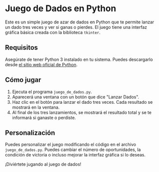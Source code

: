 # Juego de Dados en Python

Este es un simple juego de azar de dados en Python que te permite lanzar un dado tres veces y ver si ganas o pierdes. El juego tiene una interfaz gráfica básica creada con la biblioteca `tkinter`.

## Requisitos

Asegúrate de tener Python 3 instalado en tu sistema. Puedes descargarlo desde [el sitio web oficial de Python](https://www.python.org/).

## Cómo jugar

1. Ejecuta el programa `juego_de_dados.py`.
2. Aparecerá una ventana con un botón que dice "Lanzar Dados".
3. Haz clic en el botón para lanzar el dado tres veces. Cada resultado se mostrará en la ventana.
4. Al final de los tres lanzamientos, se mostrará el resultado total y se te informará si ganaste o perdiste.

## Personalización

Puedes personalizar el juego modificando el código en el archivo `juego_de_dados.py`. Puedes cambiar el número de oportunidades, la condición de victoria o incluso mejorar la interfaz gráfica si lo deseas.


¡Diviértete jugando al juego de dados!
